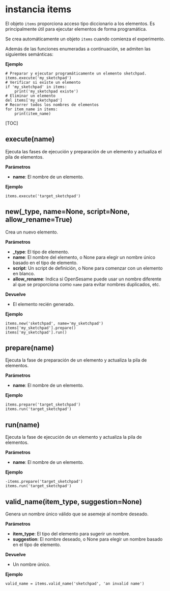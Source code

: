 <div class="ClassDoc YAMLDoc" markdown="1">

# instancia __items__

El objeto `items` proporciona acceso tipo diccionario a los elementos. Es principalmente
útil para ejecutar elementos de forma programática.

Se crea automáticamente un objeto `items` cuando comienza el experimento.

Además de las funciones enumeradas a continuación, se admiten las siguientes semánticas:

__Ejemplo__

~~~ .python
# Preparar y ejecutar programáticamente un elemento sketchpad.
items.execute('my_sketchpad')
# Verificar si existe un elemento
if 'my_sketchpad' in items:
    print('my_sketchpad existe')
# Eliminar un elemento
del items['my_sketchpad']
# Recorrer todos los nombres de elementos
for item_name in items:
    print(item_name)
~~~

[TOC]

## execute(name)

Ejecuta las fases de ejecución y preparación de un elemento y actualiza el
pila de elementos.


__Parámetros__

- **name**: El nombre de un elemento.

__Ejemplo__

~~~ .python
items.execute('target_sketchpad')
~~~



## new(_type, name=None, script=None, allow_rename=True)

Crea un nuevo elemento.


__Parámetros__

- **_type**: El tipo de elemento.
- **name**: El nombre del elemento, o None para elegir un nombre único basado en el tipo de
elemento.
- **script**: Un script de definición, o None para comenzar con un elemento en blanco.
- **allow_rename**: Indica si OpenSesame puede usar un nombre diferente al que
se proporciona como `name` para evitar nombres duplicados, etc.

__Devuelve__

- El elemento recién generado.

__Ejemplo__

~~~ .python
items.new('sketchpad', name='my_sketchpad')
items['my_sketchpad'].prepare()
items['my_sketchpad'].run()
~~~



## prepare(name)

Ejecuta la fase de preparación de un elemento y actualiza la pila de elementos.


__Parámetros__

- **name**: El nombre de un elemento.

__Ejemplo__

~~~ .python
items.prepare('target_sketchpad')
items.run('target_sketchpad')
~~~



## run(name)

Ejecuta la fase de ejecución de un elemento y actualiza la pila de elementos.


__Parámetros__

- **name**: El nombre de un elemento.

__Ejemplo__

~~~ .python
-items.prepare('target_sketchpad')
items.run('target_sketchpad')
~~~



## valid_name(item_type, suggestion=None)

Genera un nombre único válido que se asemeje al nombre deseado.


__Parámetros__

- **item_type**: El tipo del elemento para sugerir un nombre.
- **suggestion**: El nombre deseado, o None para elegir un nombre basado en el tipo de elemento.

__Devuelve__

- Un nombre único.

__Ejemplo__

~~~ .python
valid_name = items.valid_name('sketchpad', 'an invalid name')
~~~



</div>